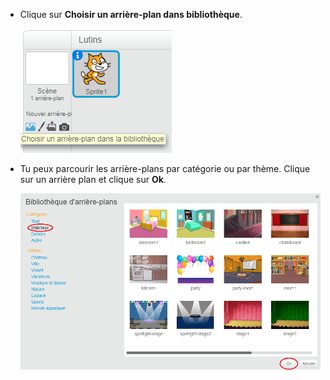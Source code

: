 + Clique sur **Choisir un arrière-plan dans bibliothèque**.
    
    ![capture d'écran](images/stage-choose.png)

+ Tu peux parcourir les arrière-plans par catégorie ou par thème. Clique sur un arrière plan et clique sur **Ok**.
    
    ![capture d'écran](images/backdrop.png)